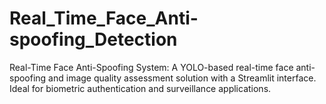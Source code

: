 # Real_Time_Face_Anti-spoofing_Detection
Real-Time Face Anti-Spoofing System: A YOLO-based real-time face anti-spoofing and image quality assessment solution with a Streamlit interface. Ideal for biometric authentication and surveillance applications.
